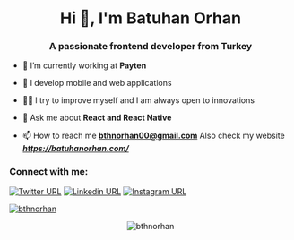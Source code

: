 <h1 align="center">Hi 👋, I'm Batuhan Orhan</h1>
<h3 align="center">A passionate frontend developer from Turkey</h3>


- 🔭 I’m currently working at **Payten**

- 💪 I develop mobile and web applications

- 👨‍💻 I try to improve myself and I am always open to innovations

- 💬 Ask me about **React and React Native**

- 📫 How to reach me **bthnorhan00@gmail.com** Also check my website ***https://batuhanorhan.com/***

<h3 align="left">Connect with me:</h3>
<p align="left"> 
  <a href="https://twitter.com/bthnorhann" target="blank"><img alt="Twitter URL" src="https://img.shields.io/twitter/url?color=blue&label=TWITTER%C2%A0%40bthnorhann&logo=twitter&logoColor=blue&style=for-the-badge&url=https%3A%2F%2Ftwitter.com%2Fbthnorhann"></a> 
  <a href="https://linkedin.com/in/bthnorhan" target="blank"><img alt="Linkedin URL" src="https://img.shields.io/twitter/url?color=blue&label=LINKEDIN%C2%A0%40bthnorhan&logo=linkedin&logoColor=blue&style=for-the-badge&url=https%3A%2F%2Flinkedin.com%2Fin%2Fbthnorhan"></a>
  <a href="https://instagram.com/bthnorhan" target="blank"><img alt="Instagram URL" src="https://img.shields.io/twitter/url?color=red&label=INSTAGRAM%C2%A0%40bthnorhan&logo=instagram&logoColor=red&style=for-the-badge&url=https%3A%2F%2Finstagram.com%2Fbthnorhan"></a>
</p>

<p align="left"> <a href="https://github.com/ryo-ma/github-profile-trophy"><img src="https://github-profile-trophy.vercel.app/?username=bthnorhan" alt="bthnorhan" /></a> </p>


<p align="center"> <img src="https://komarev.com/ghpvc/?username=bthnorhan&label=Profile%20views&color=0e75b6&style=flat" alt="bthnorhan" /> </p>

